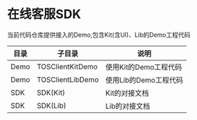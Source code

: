 # 在线客服SDK
当前代码仓库提供接入的Demo,包含Kit(含UI)、Lib的Demo工程代码


| 目录 |子目录| 说明 |
| --- | --- | --- |
| Demo | TOSClientKitDemo| 使用Kit的Demo工程代码 |
| Demo | TOSClientLibDemo| 使用Lib的Demo工程代码 |
| SDK | SDK(Kit)| Kit的对接文档 |
| SDK | SDK(Lib)| Lib的对接文档 |
